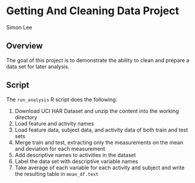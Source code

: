 # Getting And Cleaning Data Project
Simon Lee

## Overview
The goal of this project is to demonstrate the ability to clean and prepare a data set for later analysis.

## Script
The `run_analysis` R script does the following:

1. Download UCI HAR Dataset and unzip the content into the working directory
2. Load feature and activity names
3. Load feature data, subject data, and activity data of both train and test sets
4. Merge train and test, extracting only the measurements on the mean and deviation for each measurement
5. Add descriptive names to activities in the dataset
6. Label the data set with descriptive variable names
7. Take average of each variable for each activity and subject and write the resulting table in `mean_df.text`
